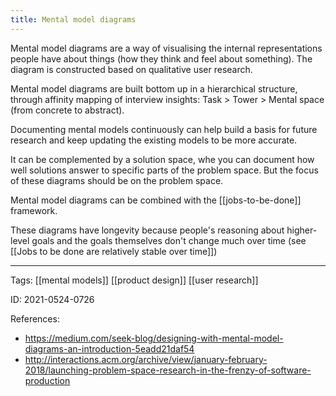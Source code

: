 ```yaml
---
title: Mental model diagrams
---
```


Mental model diagrams are a way of visualising the internal representations people have about things (how they think and feel about something). The diagram is constructed based on qualitative user research.

Mental model diagrams are built bottom up in a hierarchical structure, through affinity mapping of interview insights:
Task > Tower > Mental space (from concrete to abstract).

Documenting mental models continuously can help build a basis for future research and keep updating the existing models to be more accurate.

It can be complemented by a solution space, whe you can document how well solutions answer to specific parts of the problem space. But the focus of these diagrams should be on the problem space.

Mental model diagrams can be combined with the [[jobs-to-be-done]] framework.

These diagrams have longevity because people's reasoning about higher-level goals and the goals themselves don't change much over time (see [[Jobs to be done are relatively stable over time]])

---

Tags: [[mental models]] [[product design]] [[user research]]

ID: 2021-0524-0726

References:
- https://medium.com/seek-blog/designing-with-mental-model-diagrams-an-introduction-5eadd21daf54
- http://interactions.acm.org/archive/view/january-february-2018/launching-problem-space-research-in-the-frenzy-of-software-production
